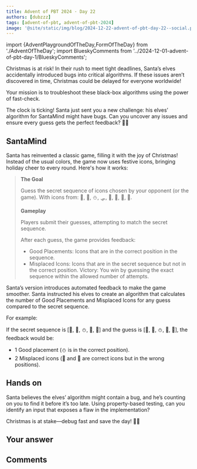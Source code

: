 ```yaml
---
title: Advent of PBT 2024 · Day 22
authors: [dubzzz]
tags: [advent-of-pbt, advent-of-pbt-2024]
image: '@site/static/img/blog/2024-12-22-advent-of-pbt-day-22--social.png'
---
```


import {AdventPlaygroundOfTheDay,FormOfTheDay} from './AdventOfTheDay';
import BlueskyComments from '../2024-12-01-advent-of-pbt-day-1/BlueskyComments';

Christmas is at risk! In their rush to meet tight deadlines, Santa’s elves accidentally introduced bugs into critical algorithms. If these issues aren’t discovered in time, Christmas could be delayed for everyone worldwide!

Your mission is to troubleshoot these black-box algorithms using the power of fast-check.

The clock is ticking! Santa just sent you a new challenge: his elves’ algorithm for SantaMind might have bugs. Can you uncover any issues and ensure every guess gets the perfect feedback? 🎄✨

<!--truncate-->

## SantaMind

Santa has reinvented a classic game, filling it with the joy of Christmas! Instead of the usual colors, the game now uses festive icons, bringing holiday cheer to every round. Here's how it works:

> **The Goal**
>
> Guess the secret sequence of icons chosen by your opponent (or the game). With icons from: 🎄, 🦌, ⛄, 🛷, 🎈, 🎀, 🎅, 🎁.
>
> **Gameplay**
>
> Players submit their guesses, attempting to match the secret sequence.
>
> After each guess, the game provides feedback:
>
> - Good Placements: Icons that are in the correct position in the sequence.
> - Misplaced Icons: Icons that are in the secret sequence but not in the correct position.
>   Victory: You win by guessing the exact sequence within the allowed number of attempts.

Santa’s version introduces automated feedback to make the game smoother. Santa instructed his elves to create an algorithm that calculates the number of Good Placements and Misplaced Icons for any guess compared to the secret sequence.

For example:

If the secret sequence is [🎄, 🎁, ⛄, 🎈, 🎅] and the guess is [🎁, 🎄, ⛄, 🎄, 🦌], the feedback would be:

- 1 Good placement (⛄ is in the correct position).
- 2 Misplaced icons (🎄 and 🎁 are correct icons but in the wrong positions).

## Hands on

Santa believes the elves’ algorithm might contain a bug, and he’s counting on you to find it before it’s too late. Using property-based testing, can you identify an input that exposes a flaw in the implementation?

Christmas is at stake—debug fast and save the day! 🎅✨

<AdventPlaygroundOfTheDay />

## Your answer

<FormOfTheDay />

## Comments

<BlueskyComments url="" />
